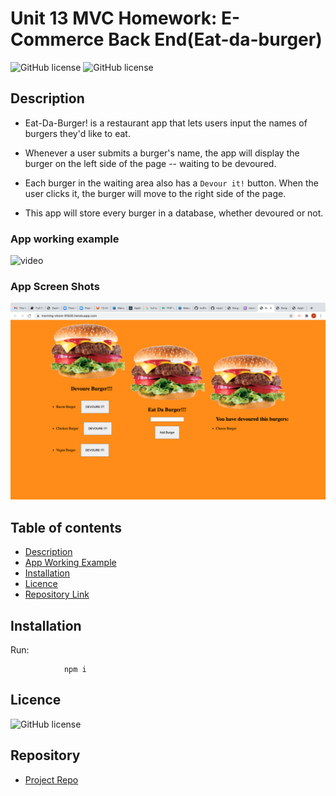 # Unit 13 MVC Homework: E-Commerce Back End(Eat-da-burger)


![GitHub license](https://img.shields.io/badge/Made%20by-%40niyati7892-orange)
![GitHub license](https://img.shields.io/badge/license-MIT-blue.svg)

## Description 
* Eat-Da-Burger! is a restaurant app that lets users input the names of burgers they'd like to eat.

* Whenever a user submits a burger's name, the app will display the burger on the left side of the page -- waiting to be devoured.

* Each burger in the waiting area also has a `Devour it!` button. When the user clicks it, the burger will move to the right side of the page.

* This app will store every burger in a database, whether devoured or not.


### App working example
![video](https://github.com/niyati7892/Eat-da-burger/blob/main/public/img/screen%20recording.gif)



### App Screen Shots
![screnshot1](https://github.com/niyati7892/Eat-da-burger/blob/main/public/img/screenshot.png)




## Table of contents

- [Description](#Description)
- [App Working Example](#Description)
- [Installation](#Installation)
- [Licence](#Licence)
- [Repository Link](#Repository)


## Installation
Run:

                npm i
                
 ## Licence

![GitHub license](https://img.shields.io/badge/license-MIT-blue.svg)

## Repository

- [Project Repo]()

